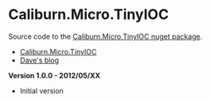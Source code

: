 Caliburn.Micro.TinyIOC
======================
                       
Source code to the [Caliburn.Micro.TinyIOC nuget package](http://nuget.org/List/Packages/Caliburn.Micro.TinyIOC).
- [Caliburn.Micro.TinyIOC](http://buksbaum.us/things-i-did/caliburn-micro-tinyioc/)
- [Dave's blog](http://buksbaum.us/)

__Version 1.0.0 - 2012/05/XX__
  * Initial version
  